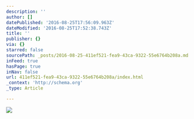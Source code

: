 ```yaml
---
description: ''
author: []
datePublished: '2016-08-25T17:56:09.963Z'
dateModified: '2016-08-25T17:52:38.743Z'
title: ''
publisher: {}
via: {}
starred: false
sourcePath: _posts/2016-08-25-411ef521-fea9-43ca-9322-55e6764b208a.md
inFeed: true
hasPage: true
inNav: false
url: 411ef521-fea9-43ca-9322-55e6764b208a/index.html
_context: 'http://schema.org'
_type: Article

---
```

![](https://the-grid-user-content.s3-us-west-2.amazonaws.com/c8625347-26e0-496e-8b38-0c33346963da.png)